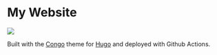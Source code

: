# My Website

[![](https://github.com/dmolitor/dmolitor.github.io/actions/workflows/hugo-deploy.yml/badge.svg?branch=main)](https://github.com/dmolitor/dmolitor.github.io/actions/workflows/hugo-deploy.yml)

Built with the [Congo](https://github.com/jpanther/congo) theme for [Hugo](https://gohugo.io/) and deployed with Github Actions.
